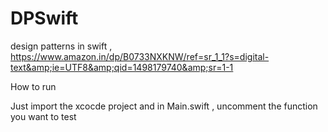 # DPSwift
design patterns in swift , https://www.amazon.in/dp/B0733NXKNW/ref=sr_1_1?s=digital-text&amp;ie=UTF8&amp;qid=1498179740&amp;sr=1-1

How to run

Just import the xcocde project 
and in Main.swift , uncomment the function you want to test
